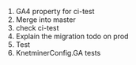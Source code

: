 1. GA4 property for ci-test
1. Merge into master
1. check ci-test
1. Explain the migration todo on prod
1. Test
1. KnetminerConfig.GA tests
